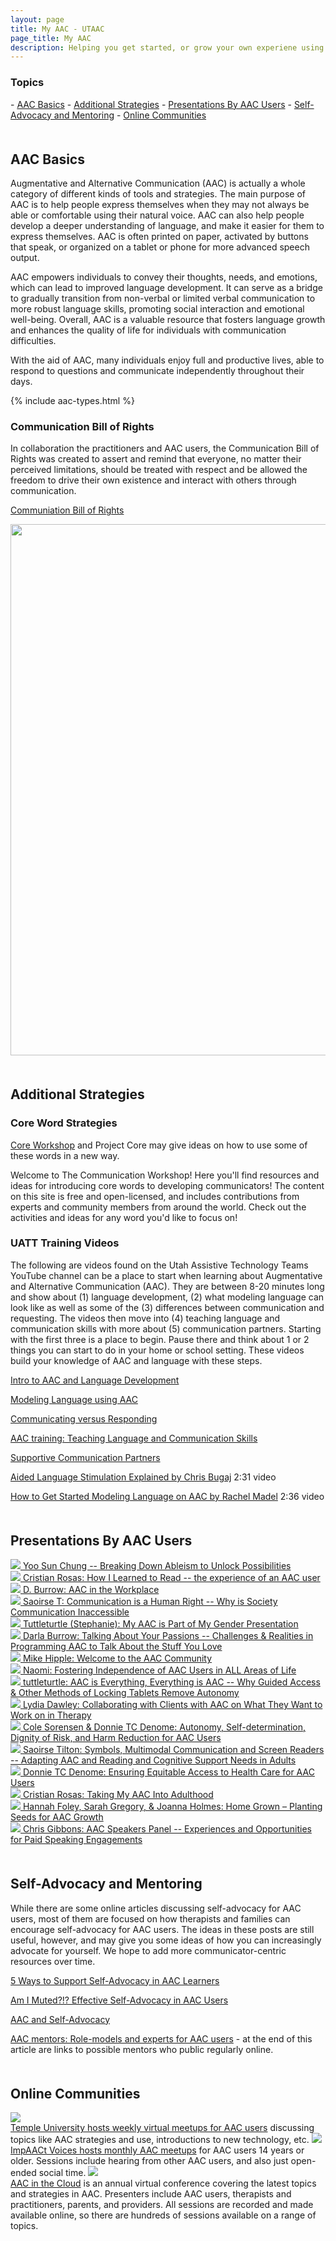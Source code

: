 ```yaml
---
layout: page
title: My AAC - UTAAC
page_title: My AAC
description: Helping you get started, or grow your own experiene using AAC
---
```

<h3>Topics</h3>
- <a href="#intro">AAC Basics</a>
- <a href="#learning">Additional Strategies</a>
- <a href="#examples">Presentations By AAC Users</a>
- <a href="#advocacy">Self-Advocacy and Mentoring</a>
- <a href="#community">Online Communities</a>

<a name="intro" style='margin-bottom: 50px; display: block; visibility: hidden;'></a>
<h2>AAC Basics</h2>

Augmentative and Alternative Communication (AAC) is actually
a whole category of different kinds of tools and strategies.
The main purpose of AAC is to help people express themselves
when they may not always be able or comfortable using their natural voice. AAC can also help people develop a deeper
understanding of language, and make it easier for them
to express themselves. AAC is often printed on paper, 
activated by buttons that speak, or organized on a tablet or
phone for more advanced speech output.

AAC empowers individuals to convey their thoughts, needs, and emotions, which can lead to improved language development. It can serve as a bridge to gradually transition from non-verbal or limited verbal communication to more robust language skills, promoting social interaction and emotional well-being. Overall, AAC is a valuable resource that fosters language growth and enhances the quality of life for individuals with communication difficulties.

With the aid of AAC, many individuals enjoy full and productive lives, able to respond to questions and communicate independently throughout their days.

{% include aac-types.html %}

 <h3>Communication Bill of Rights</h3>
In collaboration the practitioners and AAC users, the Communication Bill of Rights was created to assert and remind that everyone, no matter their perceived limitations, should be treated with respect and be allowed the freedom to drive their own existence and interact with others through communication.

 <a href="https://www.asha.org/siteassets/njc/njc-communication-bill-rights.pdf">Communiation Bill of Rights</a>

 <img src="https://3.bp.blogspot.com/-UJRVESlJBv8/WfHr6fKrtYI/AAAAAAAA5S4/3UAf1UiavRkWlmCnwUCtO1NXB1laXaf1gCLcBGAs/s1600/boraac.jpeg" style='height: 850px; max-width: 100%; object-fit: contain;'/>

<a name="learning" style='margin-bottom: 50px; display: block; visibility: hidden;'></a>
<h2>Additional Strategies</h2>

<h3>Core Word Strategies</h3>
<a href="https://www.coreworkshop.org/">Core Workshop</a> and Project Core may give ideas on how to use some of these words in a new way. 

Welcome to The Communication Workshop! Here you'll find resources and ideas for introducing core words to developing communicators! The content on this site is free and open-licensed, and includes contributions from experts and community members from around the world.
Check out the activities and ideas for any word you'd like to focus on!

<h3>UATT Training Videos</h3>

The following are videos found on the Utah Assistive Technology Teams YouTube channel can be a place to start when learning about Augmentative and Alternative Communication (AAC). They are between 8-20 minutes long and show about (1) language development, (2) what modeling language can look like as well as some of the (3) differences between communication and requesting. The videos then move into (4) teaching language and communication skills with more about (5) communication partners. Starting with the first three is a place to begin. 
Pause there and think about 1 or 2 things you can start to do in your home or school setting. These videos build your knowledge of AAC and language with these steps. 

<a href="https://www.youtube.com/watch?v=nkdhVJbB4to">Intro to AAC and Language Development</a>

<a href="https://www.youtube.com/watch?v=Yp751nRLVcQ">Modeling Language using AAC</a>

<a href="https://www.youtube.com/watch?v=m04tjMRCC80&list=PLMhP2C2w8Mrx_EE_Q57zbGkxDoAR2vrla&index=9
">Communicating versus Responding</a>

<a href="https://www.youtube.com/watch?v=OrsmhqGc3Rc">AAC training: Teaching Language and Communication Skills</a>

<a href="https://www.youtube.com/watch?v=gHTujfqBw8Y">Supportive Communication Partners</a>

<a href="https://www.youtube.com/watch?v=flFNMky22-U">Aided Language Stimulation Explained by Chris Bugaj</a>
2:31 video



<a href="https://www.youtube.com/watch?v=ZAYsolBrjSM">How to Get Started Modeling Language on AAC by Rachel Madel</a>
2:36 video

<a name="examples" style='margin-bottom: 50px; display: block; visibility: hidden;'></a>
<h2>Presentations By AAC Users</h2>

<div class='video_box'>
<a href="https://presenters.aacconference.com/videos/UVRNd1FUSXg=">
<img src="https://img.youtube.com/vi/phDBrb-ehOM/0.jpg"/>
Yoo Sun Chung -- Breaking Down Ableism to Unlock Possibilities</a>
</div>


<div class='video_box'>
<a href="https://presenters.aacconference.com/videos/UXpJNFFURTU=">
<img src="https://img.youtube.com/vi/9rgLCgOimdw/0.jpg"/>
Cristian Rosas: How I Learned to Read -- the experience of an AAC user</a>
</div>

<div class='video_box'>
<a href="https://presenters.aacconference.com/videos/UWpJeVFURTU=">
<img src="https://img.youtube.com/vi/iwt7LpSPllI/0.jpg"/>
D. Burrow: AAC in the Workplace</a>
</div>

<div class='video_box'>
<a href="https://presenters.aacconference.com/videos/UnpVeVFUSXc=">
<img src="https://img.youtube.com/vi/iCvnVcqUFL8/0.jpg"/>
Saoirse T: Communication is a Human Right -- Why is Society Communication Inaccessible</a>
</div>

<div class='video_box'>
<a href="https://presenters.aacconference.com/videos/U1RVMVFUSXc=">
<img src="https://img.youtube.com/vi/-r9iT0PQmLE/0.jpg"/>
Tuttleturtle (Stephanie): My AAC is Part of My Gender Presentation</a>
</div>

<div class='video_box'>
<a href="https://presenters.aacconference.com/videos/UWpJelFUSXc=">
<img src="https://img.youtube.com/vi/2pJbijBTTVs/0.jpg"/>
Darla Burrow: Talking About Your Passions -- Challenges & Realities in Programming AAC to Talk About the Stuff You Love</a>
</div>

<div class='video_box'>
<a href="https://presenters.aacconference.com/videos/UWpReVFUSXc=">
<img src="https://img.youtube.com/vi/rjHYsWWdAhw/0.jpg"/>
Mike Hipple: Welcome to the AAC Community</a>
</div>

<div class='video_box'>
<a href="https://presenters.aacconference.com/videos/UlRWQk1qRT0=">
<img src="https://img.youtube.com/vi/46i9q2Ks1og/0.jpg"/>
Naomi: Fostering Independence of AAC Users in ALL Areas of Life</a>
</div>

<div class='video_box'>
<a href="https://presenters.aacconference.com/videos/UXpOQk1qRT0=">
<img src="https://img.youtube.com/vi/oSYI8c-Ygqo/0.jpg"/>
tuttleturtle: AAC is Everything, Everything is AAC -- Why Guided Access & Other Methods of Locking Tablets Remove Autonomy</a>
</div>

<div class='video_box'>
<a href="https://presenters.aacconference.com/videos/UVRFM1FUSXg=">
<img src="https://img.youtube.com/vi/DnUNlDDHML4/0.jpg"/>
Lydia Dawley: Collaborating with Clients with AAC on What They Want to Work on in Therapy</a>
</div>

<div class='video_box'>
<a href="https://presenters.aacconference.com/videos/UWpJMFFUSXg=">
<img src="https://img.youtube.com/vi/BFU0iVDmSME/0.jpg"/>
Cole Sorensen & Donnie TC Denome: Autonomy, Self-determination, Dignity of Risk, and Harm Reduction for AAC Users</a>
</div>

<div class='video_box'>
<a href="https://presenters.aacconference.com/videos/UXpReVFUSXg=">
<img src="https://img.youtube.com/vi/0bZII188oVc/0.jpg"/>
Saoirse Tilton: Symbols, Multimodal Communication and Screen Readers -- Adapting AAC and Reading and Cognitive Support Needs in Adults</a>
</div>

<div class='video_box'>
<a href="https://presenters.aacconference.com/videos/UXpRMVFUSXg=">
<img src="https://img.youtube.com/vi/i3rqS1OT96Y/0.jpg"/>
Donnie TC Denome: Ensuring Equitable Access to Health Care for AAC Users</a>
</div>

<div class='video_box'>
<a href="https://presenters.aacconference.com/videos/UWpRM1FUSXg=">
<img src="https://img.youtube.com/vi/VLTskxdrHcQ/0.jpg"/>
Cristian Rosas: Taking My AAC Into Adulthood</a>
</div>

<div class='video_box'>
<a href="https://presenters.aacconference.com/videos/UkRRMFFUSXk=">
<img src="https://img.youtube.com/vi/GVz06Q_Ch00/0.jpg"/>
Hannah Foley, Sarah Gregory, & Joanna Holmes: Home Grown – Planting Seeds for AAC Growth</a>
</div>

<div class='video_box'>
<a href="https://presenters.aacconference.com/videos/UXpNNFFUSXo=">
<img src="https://img.youtube.com/vi/-uOPG2Clu4o/0.jpg"/>
Chris Gibbons: AAC Speakers Panel -- Experiences and Opportunities for Paid Speaking Engagements</a>
</div>

<div style='clear: left;'></div>

<a name="advocacy" style='margin-bottom: 50px; display: block; visibility: hidden;'></a>
<h2>Self-Advocacy and Mentoring</h2>

While there are some online articles discussing self-advocacy for AAC users, most of them are focused on how therapists and families can encourage self-advocacy for AAC users. The ideas in these posts are still useful, however, and may give you some ideas of how you can increasingly advocate for yourself. We hope to add more communicator-centric resources over time.

<a href="https://praacticalaac.org/praactical/5-ways-to-support-self-advocacy-in-aac-learners/">5 Ways to Support Self-Advocacy in AAC Learners</a>

<a href="https://blog.mycoughdrop.com/am-i-muted-effective-self-advocacy-in-aac-users/">Am I Muted?!? Effective Self-Advocacy in AAC Users</a>

<a href="https://nwacs.info/blog/2018/11/aac-and-self-advocacy">AAC and Self-Advocacy</a>

<a href="https://www.assistiveware.com/learn-aac/aac-mentors-role-models-and-experts-for-aac-users">AAC mentors: Role-models and experts for AAC users</a> - at the end of this article are links to possible mentors who public regularly online.

<a name="community" style='margin-bottom: 50px; display: block; visibility: hidden;'></a>
<h2>Online Communities</h2>

<a href="https://aaccommunity.net/2020/03/meeting-up-together-at-a-distance/">
<img src="https://i0.wp.com/aaccommunity.net/wp-content/uploads/2020/03/Virtual-Meetup.jpeg?resize=744%2C372&ssl=1" style='max-width: 200px;'/><br/>
Temple University hosts weekly virtual meetups for AAC users</a> discussing topics like AAC strategies and use, introductions to new technology, etc.

<a href="https://www.impaactvoices.org/hangouts">
<img src="https://static.wixstatic.com/media/af4ea4_0e39364e28fd48c0a207ed46cd8c9887~mv2.png/v1/fill/w_192,h_112,al_c,q_85,usm_0.66_1.00_0.01,enc_auto/Logo%252520copy_png_edited_edited.png" style='max-width: 200px;'/><br/>
ImpAACt Voices hosts monthly AAC meetups</a> for AAC users 14 years or older. Sessions include hearing from other AAC users, and also just open-ended social time.

<a href="http://www.aacconference.com/">
<img src="https://presenters.aacconference.com/logo-2017.png" style='max-width: 200px;'/> <br/>
AAC in the Cloud</a> is an annual virtual conference covering the latest topics and strategies in AAC. Presenters include AAC users, therapists and practitioners, parents, and providers. All sessions are recorded and made available online, so there are hundreds of sessions available on a range of topics.

<!--

PERSONA 11
I’m an AAC user and I want to learn from other AAC users

PERSONA 12
I’m a casual or beginning AAC user and I want to learn best practices and find helpful resources
Self-advocacy resources
Personal milestones/goals

-->